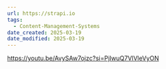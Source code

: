 ```yaml
---
url: https://strapi.io
tags:
  - Content-Management-Systems
date_created: 2025-03-19
date_modified: 2025-03-19
---
```


https://youtu.be/AvySAw7ojzc?si=PjIwuQ7VlVleVyON

